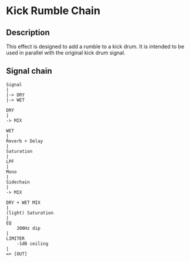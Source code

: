 # Kick Rumble Chain

## Description

This effect is designed to add a rumble to a kick drum. It is intended to be used in parallel with the original kick drum signal.

## Signal chain

```
Signal
|
|-> DRY
|-> WET

DRY
|
-> MIX

WET
|
Reverb + Delay
|
Saturation
|
LPF
|
Mono
|
Sidechain
|
-> MIX

DRY + WET MIX
|
(light) Saturation
|
EQ
    200Hz dip
|
LIMITER
    -1dB ceiling
|
=> [OUT]
```
